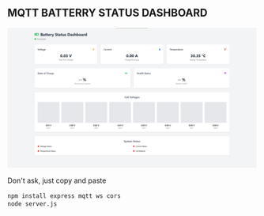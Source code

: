 ## MQTT BATTERRY STATUS DASHBOARD

![](https://github.com/Punuy/Battery-Status-Dashboard/blob/main/image.png)

Don't ask, just copy and paste

```
npm install express mqtt ws cors
node server.js
```

